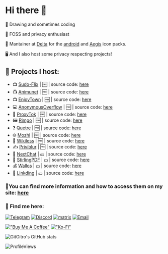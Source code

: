 # Hi there 👋
<p>🎨 Drawing and sometimes coding</p>
<p>🔏 FOSS and privacy enthusiast</p>
<p>🤖 Mantainer at <a href="https://github.com/Delta-Icons">Delta</a> for the <a href="https://github.com/Delta-Icons/android">android</a> and <a href="https://github.com/Delta-Icons/aegis-icons">Aegis</a> icon packs.</p>
<p>🖥️ And I also host some privacy respecting projects!</p>

## 💾 Projects I host:
- 📺 <a href="https://flix.gitro.xyz">Sudo-Flix</a> | 🆓 | source code: <a href="https://github.com/sussy-code/smov">here</a>
- 📺 <a href="https://ani.gitro.xyz">Animunet</a> | 🆓 | source code: <a href="https://github.com/avalynndev/animunet">here</a>
- 📺 <a href="https://enjoytown.gitro.xyz">EnjoyTown</a> | 🆓 | source code: <a href="https://github.com/avalynndev/enjoytown">here</a>
- 💻 <a href="https://anonymousoverflow.gitro.xyz">AnonymousOverflow</a> | 🆓 | source code: <a href="https://github.com/httpjamesm/AnonymousOverflow">here</a>
- 🎉 <a href="https://proxytok.gitro.xyz">ProxyTok</a> | 🆓 | source code: <a href="https://github.com/pablouser1/ProxiTok">here</a>
- 🖼️ <a href="https://rimgo.gitro.xyz">Rimgo</a> | 🆓 | source code: <a href="https://codeberg.org/rimgo/rimgo">here</a>
- ❓ <a href="https://quetre.gitro.xyz">Quetre</a> | 🆓 | source code: <a href="https://github.com/zyachel/quetre">here</a>
- 🌐 <a href="https://mozhi.gitro.xyz">Mozhi</a> | 🆓 | source code: <a href="https://codeberg.org/aryak/mozhi">here</a>
- 📖 <a href="https://wikiless.gitro.xyz">Wikiless</a> | 🆓 | source code: <a href="https://github.com/Metastem/wikiless">here</a>
- ✍️ <a href="https://priviblur.gitro.xyz">Priviblur</a> | 🆓 | source code: <a href="https://github.com/syeopite/priviblur">here</a>
- 🤖 <a href="https://chatgpt.gitro.xyz">NextChat</a> | 💵 | source code: <a href="https://github.com/ChatGPTNextWeb/ChatGPT-Next-Web">here</a>
- 📄 <a href="https://stirling.gitro.xyz">StirlingPDF</a> | 💵 | source code: <a href="https://github.com/Stirling-Tools/Stirling-PDF">here</a>
- 💰 <a href="https://wallos.gitro.xyz">Wallos</a> | 💵 | source code: <a href="https://github.com/ellite/Wallos">here</a>
- 🔗 <a href="https://linkding.gitro.xyz">Linkding</a> | 💵 | source code: <a href="https://github.com/sissbruecker/linkding">here</a>

### 🌟You can find more information and how to access them on my site: <a href="https://gitro.xyz">here</a> 

### 🚀 Find me here:
[![Telegram](https://img.shields.io/badge/Telegram-a3bbff?style=for-the-badge&logo=telegram&logoColor=white)](https://t.me/GitGitro) [![Discord](https://img.shields.io/badge/Discord-b0a7ff?style=for-the-badge&logo=telegram&logoColor=white)](https://www.discord.com/user/_gitro) [![matrix](https://img.shields.io/badge/Matrix-ececec?style=for-the-badge&logo=matrix&logoColor=black)](https://matrix.to/#/@gitrowastaken:matrix.org) [![Email](https://img.shields.io/badge/Email-f4857d?style=for-the-badge&logo=gmail&logoColor=white)](mailto:contact@gitro.xyz)

[!["Buy Me A Coffee"](https://img.shields.io/badge/Buy_Me_A_Coffee-f9de81?style=for-the-badge&logo=buy-me-a-coffee&logoColor=black)](https://buymeacoffee.com/gitro) [!["Ko-Fi"](https://img.shields.io/badge/Ko--fi-9abeff?style=for-the-badge&logo=ko-fi&logoColor=black)](https://ko-fi.com/gitro)

![GitGitro's GitHub stats](https://github-readme-stats.vercel.app/api?username=GitGitro&theme=dark)

![ProfileViews](https://komarev.com/ghpvc/?username=GitGitro&color=ff837d&style=for-the-badge)